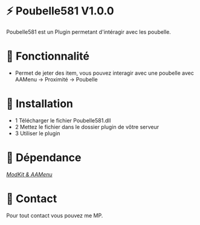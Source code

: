 # ⚡ Poubelle581 V1.0.0

Poubelle581 est un Plugin permetant d'intéragir avec les poubelle.

# 🔧 Fonctionnalité

- Permet de jeter des item, vous pouvez interagir avec une poubelle avec AAMenu -> Proximité -> Poubelle

# 🔌  Installation

- 1 Télécharger le fichier Poubelle581.dll
- 2 Mettez le fichier dans le dossier plugin de vôtre serveur
- 3 Utiliser le plugin

# 📗  Dépendance

*[ModKit & AAMenu](https://github.com/Aarnow/NovaLife_ModKit-Releases/releases/latest)*

# 📮  Contact

Pour tout contact vous pouvez me MP.
